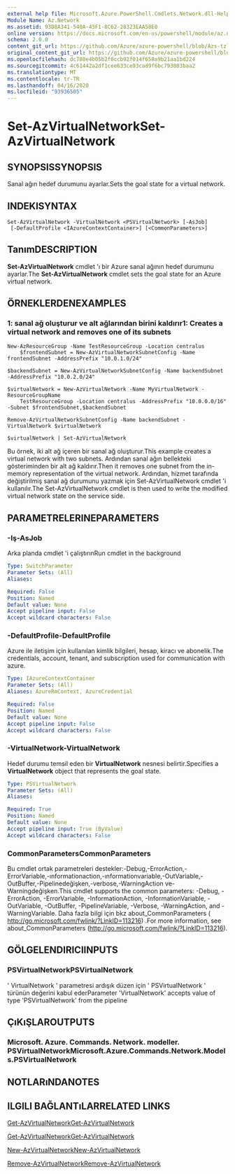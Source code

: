 ```yaml
---
external help file: Microsoft.Azure.PowerShell.Cmdlets.Network.dll-Help.xml
Module Name: Az.Network
ms.assetid: 93D8A341-540A-43F1-8C62-28323EAA58E0
online version: https://docs.microsoft.com/en-us/powershell/module/az.network/set-azvirtualnetwork
schema: 2.0.0
content_git_url: https://github.com/Azure/azure-powershell/blob/Azs-tzl/src/Network/Network/help/Set-AzVirtualNetwork.md
original_content_git_url: https://github.com/Azure/azure-powershell/blob/Azs-tzl/src/Network/Network/help/Set-AzVirtualNetwork.md
ms.openlocfilehash: dc780e4b05b2f0ccb92f014f658a9b21aa1bd224
ms.sourcegitcommit: 4c61442a2df1cee633ce93cad9f6bc793803baa2
ms.translationtype: MT
ms.contentlocale: tr-TR
ms.lasthandoff: 04/16/2020
ms.locfileid: "93936505"
---
```

# <span data-ttu-id="fc787-101">Set-AzVirtualNetwork</span><span class="sxs-lookup"><span data-stu-id="fc787-101">Set-AzVirtualNetwork</span></span>

## <span data-ttu-id="fc787-102">SYNOPSIS</span><span class="sxs-lookup"><span data-stu-id="fc787-102">SYNOPSIS</span></span>
<span data-ttu-id="fc787-103">Sanal ağın hedef durumunu ayarlar.</span><span class="sxs-lookup"><span data-stu-id="fc787-103">Sets the goal state for a virtual network.</span></span>

## <span data-ttu-id="fc787-104">INDEKI</span><span class="sxs-lookup"><span data-stu-id="fc787-104">SYNTAX</span></span>

```
Set-AzVirtualNetwork -VirtualNetwork <PSVirtualNetwork> [-AsJob]
 [-DefaultProfile <IAzureContextContainer>] [<CommonParameters>]
```

## <span data-ttu-id="fc787-105">Tanım</span><span class="sxs-lookup"><span data-stu-id="fc787-105">DESCRIPTION</span></span>
<span data-ttu-id="fc787-106">**Set-AzVirtualNetwork** cmdlet 'ı bir Azure sanal ağının hedef durumunu ayarlar.</span><span class="sxs-lookup"><span data-stu-id="fc787-106">The **Set-AzVirtualNetwork** cmdlet sets the goal state for an Azure virtual network.</span></span>

## <span data-ttu-id="fc787-107">ÖRNEKLERDEN</span><span class="sxs-lookup"><span data-stu-id="fc787-107">EXAMPLES</span></span>

### <span data-ttu-id="fc787-108">1: sanal ağ oluşturur ve alt ağlarından birini kaldırır</span><span class="sxs-lookup"><span data-stu-id="fc787-108">1: Creates a virtual network and removes one of its subnets</span></span>
```
New-AzResourceGroup -Name TestResourceGroup -Location centralus
    $frontendSubnet = New-AzVirtualNetworkSubnetConfig -Name frontendSubnet -AddressPrefix "10.0.1.0/24"

$backendSubnet = New-AzVirtualNetworkSubnetConfig -Name backendSubnet -AddressPrefix "10.0.2.0/24"

$virtualNetwork = New-AzVirtualNetwork -Name MyVirtualNetwork -ResourceGroupName 
    TestResourceGroup -Location centralus -AddressPrefix "10.0.0.0/16" -Subnet $frontendSubnet,$backendSubnet

Remove-AzVirtualNetworkSubnetConfig -Name backendSubnet -VirtualNetwork $virtualNetwork

$virtualNetwork | Set-AzVirtualNetwork
```

<span data-ttu-id="fc787-109">Bu örnek, iki alt ağ içeren bir sanal ağ oluşturur.</span><span class="sxs-lookup"><span data-stu-id="fc787-109">This example creates a virtual network with two subnets.</span></span> <span data-ttu-id="fc787-110">Ardından sanal ağın bellekteki gösteriminden bir alt ağ kaldırır.</span><span class="sxs-lookup"><span data-stu-id="fc787-110">Then it removes one subnet from the in-memory representation of the virtual network.</span></span> <span data-ttu-id="fc787-111">Ardından, hizmet tarafında değiştirilmiş sanal ağ durumunu yazmak için Set-AzVirtualNetwork cmdlet 'i kullanılır.</span><span class="sxs-lookup"><span data-stu-id="fc787-111">The Set-AzVirtualNetwork cmdlet is then used to write the modified virtual network state on the service side.</span></span>

## <span data-ttu-id="fc787-112">PARAMETRELERINE</span><span class="sxs-lookup"><span data-stu-id="fc787-112">PARAMETERS</span></span>

### <span data-ttu-id="fc787-113">-Iş</span><span class="sxs-lookup"><span data-stu-id="fc787-113">-AsJob</span></span>
<span data-ttu-id="fc787-114">Arka planda cmdlet 'i çalıştırın</span><span class="sxs-lookup"><span data-stu-id="fc787-114">Run cmdlet in the background</span></span>

```yaml
Type: SwitchParameter
Parameter Sets: (All)
Aliases: 

Required: False
Position: Named
Default value: None
Accept pipeline input: False
Accept wildcard characters: False
```

### <span data-ttu-id="fc787-115">-DefaultProfile</span><span class="sxs-lookup"><span data-stu-id="fc787-115">-DefaultProfile</span></span>
<span data-ttu-id="fc787-116">Azure ile iletişim için kullanılan kimlik bilgileri, hesap, kiracı ve abonelik.</span><span class="sxs-lookup"><span data-stu-id="fc787-116">The credentials, account, tenant, and subscription used for communication with azure.</span></span>

```yaml
Type: IAzureContextContainer
Parameter Sets: (All)
Aliases: AzureRmContext, AzureCredential

Required: False
Position: Named
Default value: None
Accept pipeline input: False
Accept wildcard characters: False
```

### <span data-ttu-id="fc787-117">-VirtualNetwork</span><span class="sxs-lookup"><span data-stu-id="fc787-117">-VirtualNetwork</span></span>
<span data-ttu-id="fc787-118">Hedef durumu temsil eden bir **VirtualNetwork** nesnesi belirtir.</span><span class="sxs-lookup"><span data-stu-id="fc787-118">Specifies a **VirtualNetwork** object that represents the goal state.</span></span>

```yaml
Type: PSVirtualNetwork
Parameter Sets: (All)
Aliases: 

Required: True
Position: Named
Default value: None
Accept pipeline input: True (ByValue)
Accept wildcard characters: False
```

### <span data-ttu-id="fc787-119">CommonParameters</span><span class="sxs-lookup"><span data-stu-id="fc787-119">CommonParameters</span></span>
<span data-ttu-id="fc787-120">Bu cmdlet ortak parametreleri destekler:-Debug,-ErrorAction,-ErrorVariable,-ınformationaction,-ınformationvariable,-OutVariable,-OutBuffer,-Pipelinedeğişken,-verbose,-WarningAction ve-Warningdeğişken.</span><span class="sxs-lookup"><span data-stu-id="fc787-120">This cmdlet supports the common parameters: -Debug, -ErrorAction, -ErrorVariable, -InformationAction, -InformationVariable, -OutVariable, -OutBuffer, -PipelineVariable, -Verbose, -WarningAction, and -WarningVariable.</span></span> <span data-ttu-id="fc787-121">Daha fazla bilgi için bkz about_CommonParameters ( http://go.microsoft.com/fwlink/?LinkID=113216) .</span><span class="sxs-lookup"><span data-stu-id="fc787-121">For more information, see about_CommonParameters (http://go.microsoft.com/fwlink/?LinkID=113216).</span></span>

## <span data-ttu-id="fc787-122">GÖLGELENDIRICI</span><span class="sxs-lookup"><span data-stu-id="fc787-122">INPUTS</span></span>

### <span data-ttu-id="fc787-123">PSVirtualNetwork</span><span class="sxs-lookup"><span data-stu-id="fc787-123">PSVirtualNetwork</span></span>
<span data-ttu-id="fc787-124">' VirtualNetwork ' parametresi ardışık düzen için ' PSVirtualNetwork ' türünün değerini kabul eder</span><span class="sxs-lookup"><span data-stu-id="fc787-124">Parameter 'VirtualNetwork' accepts value of type 'PSVirtualNetwork' from the pipeline</span></span>

## <span data-ttu-id="fc787-125">ÇıKıŞLAR</span><span class="sxs-lookup"><span data-stu-id="fc787-125">OUTPUTS</span></span>

### <span data-ttu-id="fc787-126">Microsoft. Azure. Commands. Network. modeller. PSVirtualNetwork</span><span class="sxs-lookup"><span data-stu-id="fc787-126">Microsoft.Azure.Commands.Network.Models.PSVirtualNetwork</span></span>

## <span data-ttu-id="fc787-127">NOTLARıNDA</span><span class="sxs-lookup"><span data-stu-id="fc787-127">NOTES</span></span>

## <span data-ttu-id="fc787-128">ILGILI BAĞLANTıLAR</span><span class="sxs-lookup"><span data-stu-id="fc787-128">RELATED LINKS</span></span>

[<span data-ttu-id="fc787-129">Get-AzVirtualNetwork</span><span class="sxs-lookup"><span data-stu-id="fc787-129">Get-AzVirtualNetwork</span></span>](./Get-AzVirtualNetwork.md)

[<span data-ttu-id="fc787-130">Get-AzVirtualNetwork</span><span class="sxs-lookup"><span data-stu-id="fc787-130">Get-AzVirtualNetwork</span></span>](./Get-AzVirtualNetwork.md)

[<span data-ttu-id="fc787-131">New-AzVirtualNetwork</span><span class="sxs-lookup"><span data-stu-id="fc787-131">New-AzVirtualNetwork</span></span>](./New-AzVirtualNetwork.md)

[<span data-ttu-id="fc787-132">Remove-AzVirtualNetwork</span><span class="sxs-lookup"><span data-stu-id="fc787-132">Remove-AzVirtualNetwork</span></span>](./Remove-AzVirtualNetwork.md)


